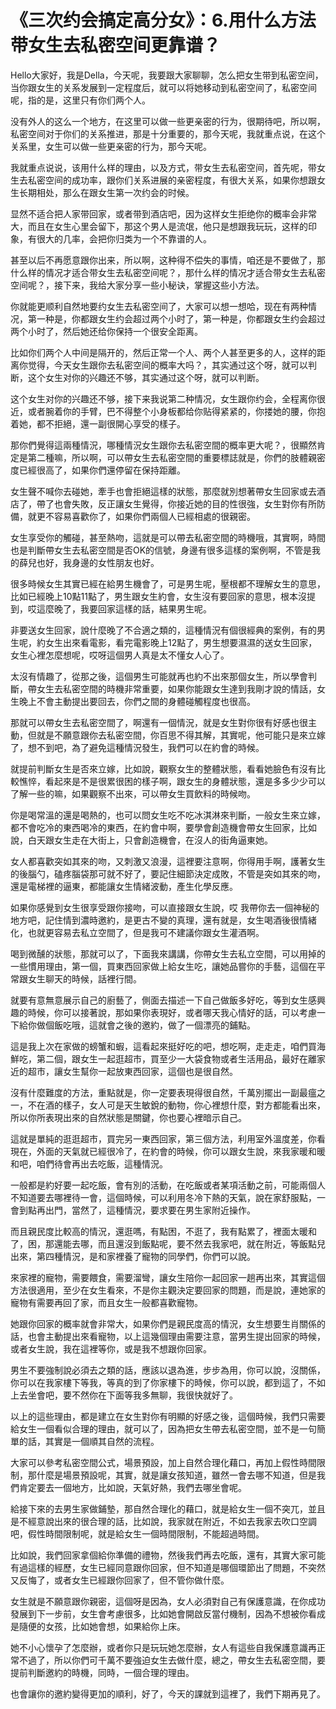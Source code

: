 # 《三次约会搞定高分女》：6.用什么方法带女生去私密空间更靠谱？

Hello大家好，我是Della，今天呢，我要跟大家聊聊，怎么把女生带到私密空间，当你跟女生的关系发展到一定程度后，就可以将她移动到私密空间了，私密空间呢，指的是，这里只有你们两个人。

没有外人的这么一个地方，在这里可以做一些更亲密的行为，很期待吧，所以啊，私密空间对于你们的关系推进，那是十分重要的，那今天呢，我就重点说，在这个关系里，女生可以做一些更亲密的行为，那今天呢。

我就重点说说，该用什么样的理由，以及方式，带女生去私密空间，首先呢，带女生去私密空间的成功率，跟你们关系进展的亲密程度，有很大关系，如果你想跟女生长期相处，那么在跟女生第一次约会的时候。

显然不适合把人家带回家，或者带到酒店吧，因为这样女生拒绝你的概率会非常大，而且在女生心里会留下，那这个男人是流氓，他只是想跟我玩玩，这样的印象，有很大的几率，会把你归类为一个不靠谱的人。

甚至以后不再愿意跟你出来，所以啊，这种得不偿失的事情，咱还是不要做了，那什么样的情况才适合带女生去私密空间呢？，那什么样的情况才适合带女生去私密空间呢？，接下来，我给大家分享一些小秘诀，掌握这些小方法。

你就能更顺利自然地要约女生去私密空间了，大家可以想一想哈，现在有两种情况，第一种是，你都跟女生约会超过两个小时了，第一种是，你都跟女生约会超过两个小时了，然后她还给你保持一个很安全距离。

比如你们两个人中间是隔开的，然后正常一个人、两个人甚至更多的人，这样的距离你觉得，今天女生跟你去私密空间的概率大吗？，其实通过这个呀，就可以判断，这个女生对你的兴趣还不够，其实通过这个呀，就可以判断。

这个女生对你的兴趣还不够，接下来我说第二种情况，女生跟你约会，全程离你很近，或者腕着你的手臂，巴不得整个小身板都给你贴得紧紧的，你搂她的腰，你抱着她，都不拒絕，還一副很開心享受的樣子。

那你們覺得這兩種情況，哪種情況女生跟你去私密空間的概率更大呢？，很顯然肯定是第二種嘛，所以啊，可以帶女生去私密空間的重要標誌就是，你們的肢體親密度已經很高了，如果你們還停留在保持距離。

女生聲不喊你去碰她，牽手也會拒絕這樣的狀態，那麼就別想著帶女生回家或去酒店了，帶了也會失敗，反正讓女生覺得，你接近她的目的性很強，女生對你有所防備，就更不容易喜歡你了，如果你們兩個人已經相處的很親密。

女生享受你的觸碰，甚至熱吻，這就是可以帶去私密空間的時機哦，其實啊，時間也是判斷帶女生去私密空間是否OK的信號，身邊有很多這樣的案例啊，不管是我的薛兒也好，我身邊的女性朋友也好。

很多時候女生其實已經在給男生機會了，可是男生呢，壓根都不理解女生的意思，比如已經晚上10點11點了，男生跟女生約會，女生沒有要回家的意思，根本沒提到，哎這麼晚了，我要回家這樣的話，結果男生呢。

非要送女生回家，說什麼晚了不合適之類的，這種情況有個很經典的案例，有的男生呢，約女生出來看電影，看完電影晚上12點了，男生想要濕濕的送女生回家，女生心裡怎麼想呢，哎呀這個男人真是太不懂女人心了。

太沒有情趣了，從那之後，這個男生可能就再也約不出來那個女生，所以學會判斷，帶女生去私密空間的時機非常重要，如果你能跟女生達到我剛才說的情話，女生晚上不會主動提出要回去，你們之間的身體碰觸程度也很高。

那就可以帶女生去私密空間了，啊還有一個情況，就是女生對你很有好感也很主動，但就是不願意跟你去私密空間，你百思不得其解，其實呢，他可能只是來立嫁了，想不到吧，為了避免這種情況發生，我們可以在約會的時候。

就提前判斷女生是否來立嫁，比如說，觀察女生的整體狀態，看看她臉色有沒有比較憔悴，看起來是不是很累很困的樣子啊，跟女生的身體狀態，還是多多少少可以了解一些的嘛，如果觀察不出來，可以帶女生買飲料的時候吻。

你是喝常溫的還是喝熱的，也可以問女生吃不吃冰淇淋來判斷，一般女生來立嫁，都不會吃冷的東西喝冷的東西，在約會中啊，要學會創造機會帶女生回家，比如說，白天跟女生走在大街上，只會創造機會，在沒人的街角逼東她。

女人都喜歡突如其來的吻，又刺激又浪漫，這裡要注意啊，你得用手啊，護著女生的後腦勺，磕疼腦袋那可就不好了，要記住細節決定成敗，不管是突如其來的吻，還是電梯裡的逼東，都能讓女生情緒波動，產生化學反應。

如果你感覺到女生很享受跟你接吻，可以直接跟女生說，哎 我帶你去一個神秘的地方吧，記住情到濃時邀約，是更古不變的真理，還有就是，女生喝酒後很情緒化，也就更容易去私立空間了，但是我可不建議你跟女生灌酒啊。

喝到微醺的狀態，那就可以了，下面我來講講，你帶女生去私立空間，可以用掉的一些慣用理由，第一個，買東西回家做上給女生吃，讓她品嘗你的手藝，這個在平常跟女生聊天的時候，話裡行間。

就要有意無意展示自己的廚藝了，側面去描述一下自己做飯多好吃，等到女生感興趣的時候，你可以接著說，那如果你表現好，或者哪天我心情好的話，可以考慮一下給你做個飯吃哦，這就會之後的邀約，做了一個漂亮的鋪點。

這是我上次在家做的螃蟹和蝦，這看起來挺好吃的吧，想吃啊，走走走，咱們買海鮮吃，第二個，跟女生一起逛超市，買至少一大袋食物或者生活用品，最好在離家近的超市，讓女生幫你一起放東西回家，這個也是很自然。

沒有什麼難度的方法，重點就是，你一定要表現得很自然，千萬別擺出一副最瘟之一，不在酒的樣子，女人可是天生敏銳的動物，你心裡想什麼，對方都能看出來，所以你所表現出來的自然狀態是關鍵，你也要心裡暗示自己。

這就是單純的逛逛超市，買完另一東西回家，第三個方法，利用室外溫度差，你看現在，外面的天氣就已經很冷了，在約會的時候，你可以跟女生說，來我家暖和暖和吧，咱們待會再出去吃飯，這種情況。

一般都是約好要一起吃飯，會有別的活動，在吃飯或者某項活動之前，可能兩個人不知道要去哪裡待一會，這個時候，可以利用冬冷下熱的天氣，說在家舒服點，一會到點再出門，當然了，這種情況，要求要在男生家附近操作。

而且親民度比較高的情況，還逛嗎，有點困，不逛了，我有點累了，裡面太暖和了，困，那還能去哪，而且還沒到飯點呢，要不然去我家吧，就在附近，等飯點兒出來，第四種情況，是和家裡養了寵物的同學們，你們可以說。

來家裡的寵物，需要餵食，需要溜彎，讓女生陪你一起回家一趟再出來，其實這個方法很適用，至少在女生看來，不是你主觀決定要回家的問題，而是說，連她家的寵物有需要再回了家，而且女生一般都喜歡寵物。

她跟你回家的概率就會非常大，如果你們是親民度高的情況，女生想要生肖關係的話，也會主動提出來看寵物，以上這幾個理由需要注意，當男生提出回家的時候，或者女生說，我在這裡等你，或是我不想跟你回家。

男生不要強制說必須去之類的話，應該以退為進，步步為用，你可以說，沒關係，你可以在我家樓下等我，等真的到了你家樓下的時候，你可以說，都到這了，不如上去坐會吧，要不然你在下面等我多無聊，我很快就好了。

以上的這些理由，都是建立在女生對你有明顯的好感之後，這個時候，我們只需要給女生一個看似合理的理由，就可以了，因為把女生帶去私密空間，並不是一句簡單的話，其實是一個順其自然的流程。

大家可以參考私密空間公式，場景預設，加上自然合理化藉口，再加上假性時間限制，那什麼是場景預設呢，其實，就是讓女孩知道，雖然一會去哪不知道，但是我們肯定要去一個地方，比如說，天氣好熱，我們去哪坐會呢。

給接下來的去男生家做鋪墊，那自然合理化的藉口，就是給女生一個不突兀，並且是不經意說出來的很合理的話，比如說，我家就在附近，不如去我家去吹口空調吧，假性時間限制呢，就是給女生一個時間限制，不能超過時間。

比如說，我們回家拿個給你準備的禮物，然後我們再去吃飯，還有，其實大家可能有過這樣的經歷，女生已經同意跟你回家，但不知道是哪個環節出了問題，不突然又反悔了，或者女生已經跟你回家了，但不管你做什麼。

女生就是不願意跟你親密，這個呀是因為，女人必須對自己有保護意識，在你成功發展到下一步前，女生會考慮很多，比如她會開啟反當付機制，因為不想被你看成是隨便的女孩，比如她會想，如果給你上床。

她不小心懷孕了怎麼辦，或者你只是玩玩她怎麼辦，女人有這些自我保護意識再正常不過了，所以你們可千萬不要強迫女生去做什麼，總之，帶女生去私密空間，要提前判斷邀約的時機，同時，一個合理的理由。

也會讓你的邀約變得更加的順利，好了，今天的課就到這裡了，我們下期再見了。